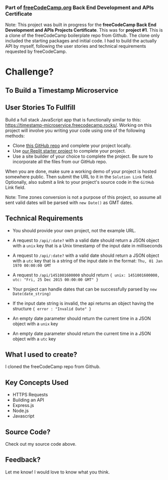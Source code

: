 
### Part of [freeCodeCamp.org](https://www.freecodecamp.org/) Back End Development and APIs Certificate

Note: This project was built in progress for the <strong>freeCodeCamp Back End Development and APIs Projects Certificate</strong>. This was for <strong>project #1</strong>. This is a clone of the freeCodeCamp boilerplate repo from Github. The clone only included the starting packages and initial code. I had to build the actually API by myself, following the user stories and technical requirements requested by freeCodeCamp.


# Challenge?
## To Build a Timestamp Microservice

## User Stories To Fullfill

Build a full stack JavaScript app that is functionally similar to this: https://timestamp-microservice.freecodecamp.rocks/. Working on this project will involve you writing your code using one of the following methods:

- Clone [this GitHub repo](https://github.com/freeCodeCamp/boilerplate-project-timestamp/) and complete your project locally.
- Use [our Replit starter project](https://replit.com/@russelltheprogr/boilerplate-project-timestamp-1#README.md) to complete your project.
- Use a site builder of your choice to complete the project. Be sure to incorporate all the files from our GitHub repo.

When you are done, make sure a working demo of your project is hosted somewhere public. Then submit the URL to it in the ```Solution Link``` field. Optionally, also submit a link to your project's source code in the ```GitHub``` Link field.

Note: Time zones conversion is not a purpose of this project, so assume all sent valid dates will be parsed with ```new Date()``` as GMT dates.

## Technical Requirements

- You should provide your own project, not the example URL.

- A request to ```/api/:date?``` with a valid date should return a JSON object with a ```unix``` key that is a Unix timestamp of the input date in milliseconds

- A request to ```/api/:date?``` with a valid date should return a JSON object with a ```utc``` key that is a string of the input date in the format: ```Thu, 01 Jan 1970 00:00:00 GMT```

- A request to ```/api/1451001600000``` should return ```{ unix: 1451001600000, utc: "Fri, 25 Dec 2015 00:00:00 GMT" }```

- Your project can handle dates that can be successfully parsed by ```new Date(date_string)```

- If the input date string is invalid, the api returns an object having the structure ```{ error : "Invalid Date" }```

- An empty date parameter should return the current time in a JSON object with a ```unix``` key

- An empty date parameter should return the current time in a JSON object with a ```utc``` key

## What I used to create?

I cloned the freeCodeCamp repo from Github.

## Key Concepts Used

- HTTPS Requests
- Building an API
- Express.js
- Node.js
- Javascript

## Source Code?

Check out my source code above.

## Feedback?

Let me know! I would love to know what you think.

